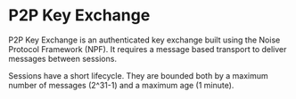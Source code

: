 # P2P Key Exchange

P2P Key Exchange is an authenticated key exchange built using the Noise Protocol Framework (NPF).
It requires a message based transport to deliver messages between sessions.

Sessions have a short lifecycle.
They are bounded both by a maximum number of messages (2^31-1) and a maximum age (1 minute).
